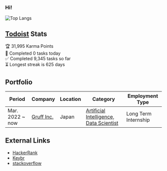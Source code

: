 ### Hi!

![Top Langs](https://github-readme-stats.vercel.app/api/top-langs/?username=mxvish&layout=compact&hide=html&langs_count=10&hide_border=true&theme=radical)

## <a href="https://todoist.com">Todoist</a> Stats

<!-- TODO-IST:START -->
🏆  31,995 Karma Points           
🌸  Completed 0 tasks today           
✅  Completed 9,345 tasks so far           
⏳  Longest streak is 625 days
<!-- TODO-IST:END -->

<!-- <summary><b>🏆 Github Achievements</b></summary>
<p align="center"> <a href="https://github.com/mxvish"><img src="https://github-profile-trophy.vercel.app/?username=mxvish&margin-w=5&theme=radical" alt="mxvish" /></a> </p>-->

## Portfolio

Period | Company | Location | Category | Employment Type
-- | -- | -- | -- | --
Mar. 2022 ~  now | <a href="https://gruff.co.jp/">Gruff Inc.</a> | Japan | <a href="https://hrmos.co/pages/gruff/jobs/1563131141095116814">Artificial Intelligence, Data Scientist </a> | Long Term Internship 

## External Links
- [HackerRank](https://www.hackerrank.com/kenteroshima)
- [Keybr](https://www.keybr.com/profile/954q754)
- [stackoverflow](https://stackoverflow.com/users/14981276)

<!--<details>
  <summary></summary>
</details>-->
